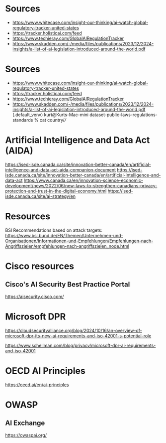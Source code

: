 # Sources

* https://www.whitecase.com/insight-our-thinking/ai-watch-global-regulatory-tracker-united-states
* https://tracker.holisticai.com/feed
* https://www.techieray.com/GlobalAIRegulationTracker
* https://www.skadden.com/-/media/files/publications/2023/12/2024-insights/a-list-of-ai-legislation-introduced-around-the-world.pdf

# Sources

* https://www.whitecase.com/insight-our-thinking/ai-watch-global-regulatory-tracker-united-states
* https://tracker.holisticai.com/feed
* https://www.techieray.com/GlobalAIRegulationTracker
* https://www.skadden.com/-/media/files/publications/2023/12/2024-insights/a-list-of-ai-legislation-introduced-around-the-world.pdf
(.default_venv) kurt@Kurts-Mac-mini dataset-public-laws-regulations-standards % cat country/*/*

# Artificial Intelligence and Data Act (AIDA)
https://ised-isde.canada.ca/site/innovation-better-canada/en/artificial-intelligence-and-data-act-aida-companion-document
https://ised-isde.canada.ca/site/innovation-better-canada/en/artificial-intelligence-and-data-act
https://www.canada.ca/en/innovation-science-economic-development/news/2022/06/new-laws-to-strengthen-canadians-privacy-protection-and-trust-in-the-digital-economy.html
https://ised-isde.canada.ca/site/ai-strategy/en

# Resources
BSI Recommendations based on attack targets: https://www.bsi.bund.de/EN/Themen/Unternehmen-und-Organisationen/Informationen-und-Empfehlungen/Empfehlungen-nach-Angriffszielen/empfehlungen-nach-angriffszielen_node.html

# Cisco resources

## Cisco's AI Security Best Practice Portal

https://aisecurity.cisco.com/
# Microsoft DPR

https://cloudsecurityalliance.org/blog/2024/10/16/an-overview-of-microsoft-dpr-its-new-ai-requirements-and-iso-42001-s-potential-role

https://www.schellman.com/blog/privacy/microsoft-dpr-ai-requirements-and-iso-42001
# OECD AI Principles

https://oecd.ai/en/ai-principles
# OWASP

## AI Exchange

https://owaspai.org/
